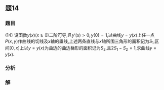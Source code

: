 ## 题14
### 题目
(14) 设函数$y(x) (x \geq 0)$二阶可导,且$y'(x) > 0, y(0) = 1$,过曲线$y = y(x)$上任一点$P(x, y)$作曲线的切线及$x$轴的垂线,上述两条直线与$x$轴所围三角形的面积记为$S_1$,区间$[0,x]$上以$y = y(x)$为曲边的曲边梯形的面积记为$S_2$,且$2S_1 - S_2 = 1$,求曲线$y = y(x)$.
### 分析

### 解